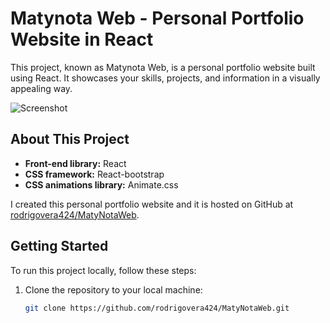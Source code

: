 # Matynota Web - Personal Portfolio Website in React

This project, known as Matynota Web, is a personal portfolio website built using React. It showcases your skills, projects, and information in a visually appealing way.

![Screenshot]([MatyNotaWeb-main\MatyNotaWeb-main\src\assets\img](https://github.com/rodrigovera424/MatyNotaWeb/blob/main/src/assets/img/captura.jpg))

## About This Project

- **Front-end library:** React
- **CSS framework:** React-bootstrap
- **CSS animations library:** Animate.css

I created this personal portfolio website and it is hosted on GitHub at [rodrigovera424/MatyNotaWeb](https://github.com/rodrigovera424/MatyNotaWeb).

## Getting Started

To run this project locally, follow these steps:

1. Clone the repository to your local machine:

   ```bash
   git clone https://github.com/rodrigovera424/MatyNotaWeb.git
   ```

